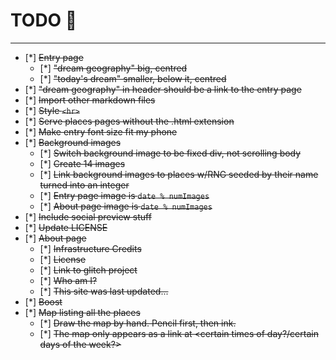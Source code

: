 # TODO 🚧

---

- [*] ~~Entry page~~
  - [*] ~~"dream geography" big, centred~~
  - [*] ~~"today's dream" smaller, below it, centred~~
- [*] ~~"dream geography" in header should be a link to the entry page~~
- [*] ~~Import other markdown files~~
- [*] ~~Style `<hr>`~~
- [*] ~~Serve places pages without the .html extension~~
- [*] ~~Make entry font size fit my phone~~
- [*] ~~Background images~~
  - [*] ~~Switch background image to be fixed div, not scrolling body~~
  - [*] ~~Create 14 images~~
  - [*] ~~Link background images to places w/RNG seeded by their name turned into an integer~~
  - [*] ~~Entry page image is `date % numImages`~~
  - [*] ~~About page image is `date % numImages`~~
- [*] ~~Include social preview stuff~~
- [*] ~~Update LICENSE~~
- [*] ~~About page~~
  - [*] ~~Infrastructure Credits~~
  - [*] ~~License~~
  - [*] ~~Link to glitch project~~
  - [*] ~~Who am I?~~
  - [*] ~~This site was last updated...~~
- [*] ~~Boost~~
- [*] ~~Map listing all the places~~
  - [*] ~~Draw the map by hand. Pencil first, then ink.~~
  - [*] ~~The map only appears as a link at <certain times of day?/certain days of the week?>~~
